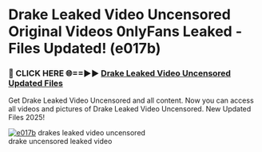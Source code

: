 # Drake Leaked Video Uncensored Original Videos 0nlyFans Leaked - Files Updated! (e017b)

<h3>🔴 CLICK HERE 🌐==►► <a href="https://tinyurl.com/4seja8ks" rel="nofollow">Drake Leaked Video Uncensored Updated Files</a></h3>

Get Drake Leaked Video Uncensored and all content. Now you can access all videos and pictures of Drake Leaked Video Uncensored. New Updated Files 2025!

[![e017b](https://i.imgur.com/EWjZXRe.gif)](https://tinyurl.com/4seja8ks)
drakes leaked video uncensored<br>
drake uncensored leaked video
